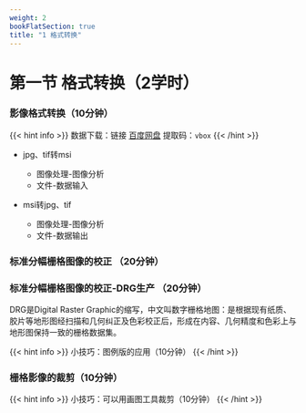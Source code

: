 ```yaml
---
weight: 2
bookFlatSection: true
title: "1 格式转换"
---
```


# 第一节 格式转换（2学时）

### 影像格式转换（10分钟）

{{< hint info >}}
数据下载：链接 [百度网盘](https://pan.baidu.com/s/1qm_yCQBqEFY-szOqgzJCWA) 提取码：`vbox` 
{{< /hint >}}

- jpg、tif转msi

    - 图像处理-图像分析
    - 文件-数据输入

- msi转jpg、tif

    - 图像处理-图像分析
    - 文件-数据输出

### 标准分幅栅格图像的校正 （20分钟）

### 标准分幅栅格图像的校正-DRG生产 （20分钟）

DRG是Digital Raster Graphic的缩写，中文叫数字栅格地图：是根据现有纸质、胶片等地形图经扫描和几何纠正及色彩校正后，形成在内容、几何精度和色彩上与地形图保持一致的栅格数据集。


{{< hint info >}}
小技巧：图例版的应用（10分钟）
{{< /hint >}}


### 栅格影像的裁剪（10分钟）

{{< hint info >}}
小技巧：可以用画图工具裁剪（10分钟）
{{< /hint >}}